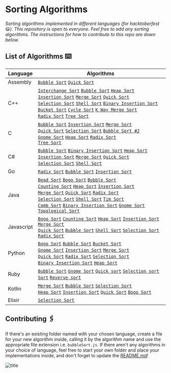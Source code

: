 # Sorting Algorithms
_Sorting algorithms implemented in different languages (for hacktoberfest_ 😃_). This repository is open to everyone. Feel free to add any sorting algorithms. The instructions for how to contribute to this repo are down below._

## List of Algorithms ⌨️
| Language | Algorithms |
|----------|------------|
| Assembly | [`Bubble Sort`](Assembly/bubblesort.asm) [`Quick Sort`](Assembly/quicksort.asm)
| C++ | [`Interchange Sort`](C++/InterchangeSort.cpp ) [`Bubble Sort`](C++/BubbleSort.cpp) [`Heap Sort`](C++/HeapSort.cpp) <br> [`Insertion Sort`](C++/InsertionSort.cpp) [`Merge Sort`](C++/MergeSort.cpp) [`Quick Sort`](C++/QuickSort.cpp) <br> [`Selection Sort`](C++/SelectionSort.cpp) [`Shell Sort`](C++/ShellSort.cpp) [`Binary Insertion Sort`](C++/BinaryInsertionSort.cpp) <br> [`Bucket Sort`](C++/BucketSort.cpp) [`Cycle Sort`](C++/cycleSort.cpp) [`K Way Merge Sort`](C++/) <br> [`Radix Sort`](C++/RadixSort.cpp) [`Tree Sort`](C++/treeSort.cpp) |
| C | [`Bubble Sort`](C/BubbleSort.c) [`Insertion Sort`](C/InsertionSort.c) [`Merge Sort`](C/MergeSort.c) <br> [`Quick Sort`](C/QuickSort.c) [`Selection Sort`](C/SelectionSort.c)  [`Bubble Sort #2`](C/Bubble-Sort.c) <br>[`Gnome Sort`](C/gnomesort.c) [`Heap Sort`](C/heapsort.c) [`Radix Sort`](C/radixsort.c) <br> [`Tree Sort`](C/treesort.c) |
| C# | [`Bubble Sort`](C#/BubbleSort.cs) [`Binary Insertion Sort`](C#/BinaryInsertionSort.cs) [`Heap Sort`](C#/HeapSort.cs) <br> [`Insertion Sort`](C#/InsertionSort.cs) [`Merge Sort`](C#/MergeSort.cs) [`Quick Sort`](C#/QuickSort.cs) <br> [`Selection Sort`](C#/SelectionSort.cs) [`Shell Sort`](C#/ShellSort.cs) |
| Go | [`Radix Sort`](Go/RadixSort.go) [`Bubble Sort`](Go/BubbleSort.go) [`Insertion Sort`](Go/InsertionSort.go)|
| Java | [`Bead Sort`](Java/BeadSort.java) [`Bogo Sort`](Java/BogoSort.java) [`Bubble Sort`](Java/BubbleSort.java) <br> [`Counting Sort`](Java/Counting%20Sort.java) [`Heap Sort`](Java/HeapSort.java) [`Insertion Sort`](Java/InsertionSort.java) <br> [`Merge Sort`](Java/MergeSort.java) [`Quick Sort`](Java/QuickSort.java) [`Radix Sort`](Java/RadixSort.java) <br> [`Selection Sort`](Java/SelectionSort.java) [`Shell Sort`](Java/ShellSort.java) [`Tim Sort`](Java/TimSort.java) <br> [`Comb Sort`](Java/CombSort.java) [`Binary Insertion Sort`](Java/BinaryInsertionSort.java) [`Gnome Sort`](Java/GnomeSort.java) [`Topological Sort`](Java/TopologicalSort.java)|
| Javascript | [`Bogo Sort`](Javascript/bogoSort.js) [`Counting Sort`](Javascript/countingSort.js) [`Heap Sort`](Javascript/HeapSort.js) [`Insertion Sort`](Javascript/Insertionsort.js) [`Merge Sort`](Javascript/MergeSort.js) <br> [`Quick Sort`](Javascript/Quicksort.js) [`Bubble Sort`](Javascript/bubbleSort.js) [`Shell Sort`](Javascript/shellSort.js ) [`Selection Sort`](Javascript/selectionSort.js) <br> [`Radix Sort`](Javascript/RadixSort.js) |
| Python | [`Bogo Sort`](Python/BogoSort.py) [`Bubble Sort`](Python/BubbleSort.py) [`Bucket Sort`](Python/BucketSort.py) <br> [`Gnome Sort`](Python/GnomeSort.py) [`Insertion Sort`](Python/InsertionSort.py) [`Merge Sort`](Python/MergeSort.py) <br> [`Quick Sort`](Python/QuickSort.py) [`Radix Sort`](Python/RadixSort.py) [`Selection Sort`](Python/SelectionSort.py) <br> [`Binary Insertion Sort`](Python/BinaryInsertionSort.py)  [`Heap Sort`](Python/heapSort.py) |
| Ruby | [`Bubble Sort`](Ruby/bubble_sort.rb) [`Gnome Sort`](Ruby/gnome_sort.rb) [`Quick sort`](Ruby/quick_sort.rb) [`Selection sort`](Ruby/selection_sort.rb) [`Sort`](Ruby/sort.rb) [`Reverse sort`](Ruby/reverse.rb)
| Kotlin |[`Merge Sort`](Kotlin/MergeSort.kt) [`Bubble Sort`](Kotlin/BubbleSort.kt) [`Selection Sort`](Kotlin/selectionSort.kt) <br> [`Heap Sort`](Kotlin/HeapSort.kt) [`Insertion Sort`](Kotlin/InsertionSort.kt) [`Quick Sort`](Kotlin/QuickSort.kt) [`Bogo Sort`](Kotlin/BogoSort.kt)
| Elixir | [`Selection Sort`](Elixir/selectionSort.exs)

## Contributing 🖇️
If there's an existing folder named with your chosen language, create a file for your new algorithm inside, calling it by the algorithm name and use the appropriate file extension i.e. `bubbleSort.js`. If there aren't any algorithms in your choice of language, feel free to start your own folder and place your implementations inside, and don't forget to update the [README.md](README.md)!

![title](https://hacktoberfest.digitalocean.com/assets/HF19_social-744d976f227e4aff6866443abcede8c651b309ec9c7c9f7410f5944f8e1299b9.png)

